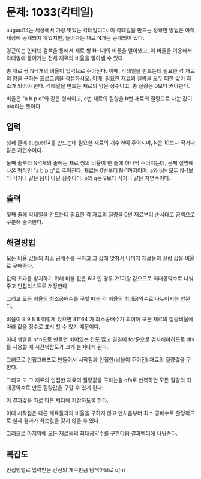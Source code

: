 # 문제: 1033(칵테일)

august14는 세상에서 가장 맛있는 칵테일이다. 이 칵테일을 만드는 정확한 방법은 아직 세상에 공개되지 않았지만, 들어가는 재료 N개는 공개되어 있다. 

경근이는 인터넷 검색을 통해서 재료 쌍 N-1개의 비율을 알아냈고, 이 비율을 이용해서 칵테일에 들어가는 전체 재료의 비율을 알아낼 수 있다.

총 재료 쌍 N-1개의 비율이 입력으로 주어진다. 이때, 칵테일을 만드는데 필요한 각 재료의 양을 구하는 프로그램을 작성하시오. 이때, 필요한 재료의 질량을 모두 더한 값이 최소가 되어야 한다. 칵테일을 만드는 재료의 양은 정수이고, 총 질량은 0보다 커야한다.

비율은 "a b p q"와 같은 형식이고, a번 재료의 질량을 b번 재료의 질량으로 나눈 값이 p/q라는 뜻이다.

## 입력

첫째 줄에 august14를 만드는데 필요한 재료의 개수 N이 주어지며, N은 10보다 작거나 같은 자연수이다.

둘째 줄부터 N-1개의 줄에는 재료 쌍의 비율이 한 줄에 하나씩 주어지는데, 문제 설명에 나온 형식인 "a b p q"로 주어진다. 재료는 0번부터 N-1까지이며, a와 b는 모두 N-1보다 작거나 같은 음이 아닌 정수이다. p와 q는 9보다 작거나 같은 자연수이다.


## 출력

첫째 줄에 칵테일을 만드는데 필요한 각 재료의 질량을 0번 재료부터 순서대로 공백으로 구분해 출력한다.

## 해결방법

모든 비율 값들의 최소 공배수를 구하고 그 값에 맞춰서 나머지 재료들의 질량 값을 비율로 구해준다.

값의 초과를 방지하기 위해 비율 값은 6:3 인 경우 2:1이랑 같으므로 최대공약수로 나눠주고 인접리스트로 저장한다.

그리고 모든 비율의 최소공배수를 구할 때는 각 비율의 최대공약수로 나누어서는 안된다. 

비율이 9 9 8 8 이렇게 있으면 81*64 가 최소공배수가 되어야 모든 재료의 질량비율에 따라 값을 정수로 표시 할 수 있기 때문이다.

이때 행렬을 n*n으로 만들면 비어있는 칸도 많고 일일이 for문으로 검사해야하므로 dfs를 사용할 때 시간복잡도가 크게 늘어나게 된다.

그러므로 인접그래프로 만들어서 시작점과 인접한(비율이 주어진) 재료의 질량값을 구한다.

그리고 또 그 재료의 인접한 재료의 질량값을 구하는걸 dfs로 반복하면 모든 질량의 최대공약수로 만든 질량값을 구할 수 있게 된다.

이 결과값을 따로 다른 벡터에 저장하도록 한다.

이때 시작점은 다른 재료들과의 비율을 구하지 않고 맨처음부터 최소 공배수로 할당하므로 실제 결과가 최솟값을 갖지 않을 수 있다.

그러므로 마지막에 모든 재료들의 최대공약수를 구한다음 결과벡터에 나눠준다.



## 복잡도

인접행렬로 입력받은 간선의 개수만큼 탐색하므로 o(n)